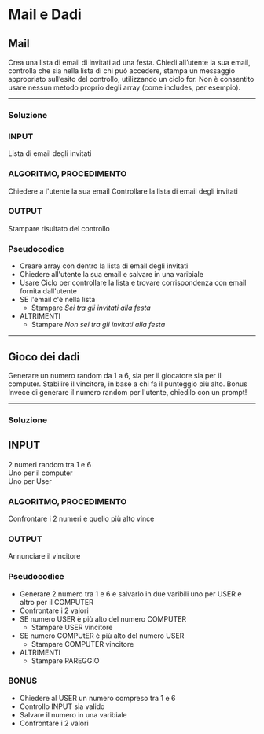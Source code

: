 # Mail e Dadi

## Mail

Crea una lista di email di invitati ad una festa.
Chiedi all’utente la sua email, controlla che sia nella lista di chi può accedere, stampa un messaggio appropriato sull’esito del controllo, utilizzando un ciclo for.
Non è consentito usare nessun metodo proprio degli array (come includes, per esempio).

---

### Soluzione

### INPUT

Lista di email degli invitati

### ALGORITMO, PROCEDIMENTO

Chiedere a l'utente la sua email
Controllare la lista di email degli invitati

### OUTPUT

Stampare risultato del controllo

### Pseudocodice

-   Creare array con dentro la lista di email degli invitati
-   Chiedere all'utente la sua email e salvare in una varibiale
-   Usare Ciclo per controllare la lista e trovare corrispondenza con email fornita dall'utente
-   SE l'email c'è nella lista
    -   Stampare _Sei tra gli invitati alla festa_
-   ALTRIMENTI
    -   Stampare _Non sei tra gli invitati alla festa_

---

## Gioco dei dadi

Generare un numero random da 1 a 6, sia per il giocatore sia per il computer.
Stabilire il vincitore, in base a chi fa il punteggio più alto.
Bonus
Invece di generare il numero random per l'utente, chiedilo con un prompt!

---

### Soluzione

## INPUT

2 numeri random tra 1 e 6 <br>
Uno per il computer <br>
Uno per User

### ALGORITMO, PROCEDIMENTO

Confrontare i 2 numeri e quello più alto vince

### OUTPUT

Annunciare il vincitore

### Pseudocodice

-   Generare 2 numero tra 1 e 6 e salvarlo in due varibili uno per USER e altro per il COMPUTER
-   Confrontare i 2 valori
-   SE numero USER è più alto del numero COMPUTER
    -   Stampare USER vincitore
-   SE numero COMPUtER è più alto del numero USER
    -   Stampare COMPUTER vincitore
-   ALTRIMENTI
    -   Stampare PAREGGIO

### BONUS

-   Chiedere al USER un numero compreso tra 1 e 6
-   Controllo INPUT sia valido
-   Salvare il numero in una varibiale
-   Confrontare i 2 valori
